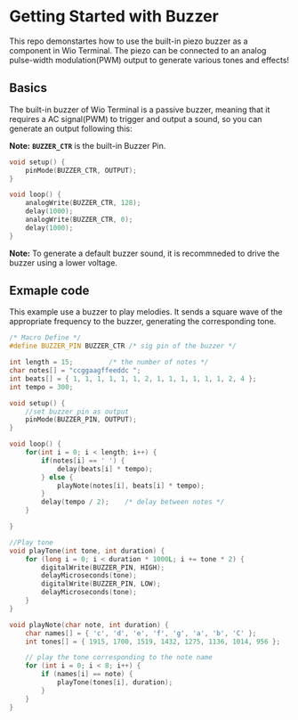 # Getting Started with Buzzer

This repo demonstartes how to use the built-in piezo buzzer as a component in Wio Terminal. The piezo can be connected to an analog pulse-width modulation(PWM) output to generate various tones and effects!

## Basics

The built-in buzzer of Wio Terminal is a passive buzzer, meaning that it requires a AC signal(PWM) to trigger and output a sound, so you can generate an output following this:

**Note:** **`BUZZER_CTR`** is the built-in Buzzer Pin.

```cpp
void setup() {
    pinMode(BUZZER_CTR, OUTPUT);
}

void loop() {
    analogWrite(BUZZER_CTR, 128);
    delay(1000);
    analogWrite(BUZZER_CTR, 0);
    delay(1000);
}
```

**Note:** To generate a default buzzer sound, it is recommneded to drive the buzzer using a lower voltage.

## Exmaple code

This example use a buzzer to play melodies. It sends a square wave of the appropriate frequency to the buzzer, generating the corresponding tone.

```cpp
/* Macro Define */
#define BUZZER_PIN BUZZER_CTR /* sig pin of the buzzer */

int length = 15;         /* the number of notes */
char notes[] = "ccggaagffeeddc ";
int beats[] = { 1, 1, 1, 1, 1, 1, 2, 1, 1, 1, 1, 1, 1, 2, 4 };
int tempo = 300;

void setup() {
    //set buzzer pin as output
    pinMode(BUZZER_PIN, OUTPUT);
}

void loop() {
    for(int i = 0; i < length; i++) {
        if(notes[i] == ' ') {
            delay(beats[i] * tempo);
        } else {
            playNote(notes[i], beats[i] * tempo);
        }
        delay(tempo / 2);    /* delay between notes */
    }

}

//Play tone
void playTone(int tone, int duration) {
    for (long i = 0; i < duration * 1000L; i += tone * 2) {
        digitalWrite(BUZZER_PIN, HIGH);
        delayMicroseconds(tone);
        digitalWrite(BUZZER_PIN, LOW);
        delayMicroseconds(tone);
    }
}

void playNote(char note, int duration) {
    char names[] = { 'c', 'd', 'e', 'f', 'g', 'a', 'b', 'C' };
    int tones[] = { 1915, 1700, 1519, 1432, 1275, 1136, 1014, 956 };

    // play the tone corresponding to the note name
    for (int i = 0; i < 8; i++) {
        if (names[i] == note) {
            playTone(tones[i], duration);
        }
    }
}
```
